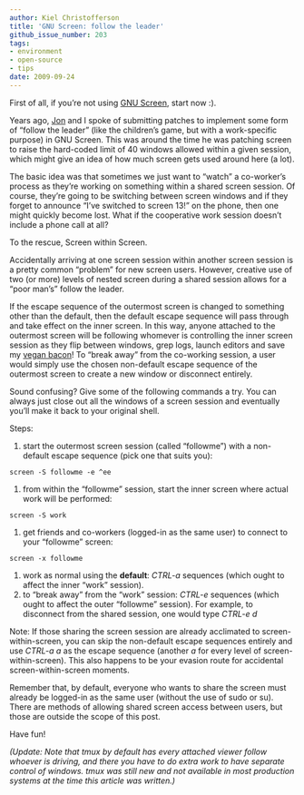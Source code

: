 ```yaml
---
author: Kiel Christofferson
title: 'GNU Screen: follow the leader'
github_issue_number: 203
tags:
- environment
- open-source
- tips
date: 2009-09-24
---
```


First of all, if you’re not using [GNU Screen](http://www.gnu.org/software/screen/), start now :).

Years ago, [Jon](/team/jon-jensen/) and I spoke of submitting patches to implement some form of “follow the leader” (like the children’s game, but with a work-specific purpose) in GNU Screen. This was around the time he was patching screen to raise the hard-coded limit of 40 windows allowed within a given session, which might give an idea of how much screen gets used around here (a lot).

The basic idea was that sometimes we just want to “watch” a co-worker’s process as they’re working on something within a shared screen session. Of course, they’re going to be switching between screen windows and if they forget to announce “I’ve switched to screen 13!” on the phone, then one might quickly become lost. What if the cooperative work session doesn’t include a phone call at all?

To the rescue, Screen within Screen.

Accidentally arriving at one screen session within another screen session is a pretty common “problem” for new screen users. However, creative use of two (or more) levels of nested screen during a shared session allows for a “poor man’s” follow the leader.

If the escape sequence of the outermost screen is changed to something other than the default, then the default escape sequence will pass through and take effect on the inner screen. In this way, anyone attached to the outermost screen will be following whomever is controlling the inner screen session as they flip between windows, grep logs, launch editors and save my [vegan bacon](http://www.lightlife.com/Vegan-Food-Vegetarian-Diet/Smart-Bacon.html)! To “break away” from the co-working session, a user would simply use the chosen non-default escape sequence of the outermost screen to create a new window or disconnect entirely.

Sound confusing? Give some of the following commands a try. You can always just close out all the windows of a screen session and eventually you’ll make it back to your original shell.

Steps:

1. start the outermost screen session (called “followme”) with a non-default escape sequence (pick one that suits you):
```plain
screen -S followme -e ^ee
```

1. from within the “followme” session, start the inner screen where actual work will be performed:
```plain
screen -S work
```

1. get friends and co-workers (logged-in as the same user) to connect to your “followme” screen:
```plain
screen -x followme
```

1. work as normal using the **default**: *CTRL-a* sequences (which ought to affect the inner “work” session).
1. to “break away” from the “work” session: *CTRL-e* sequences (which ought to affect the outer “followme” session). For example, to disconnect from the shared session, one would type *CTRL-e d*

Note: If those sharing the screen session are already acclimated to screen-within-screen, you can skip the non-default escape sequences entirely and use *CTRL-a a* as the escape sequence (another *a* for every level of screen-within-screen). This also happens to be your evasion route for accidental screen-within-screen moments.

Remember that, by default, everyone who wants to share the screen must already be logged-in as the same user (without the use of sudo or su). There are methods of allowing shared screen access between users, but those are outside the scope of this post.

Have fun!

*(Update: Note that tmux by default has every attached viewer follow whoever is driving, and there you have to do extra work to have separate control of windows. tmux was still new and not available in most production systems at the time this article was written.)*
